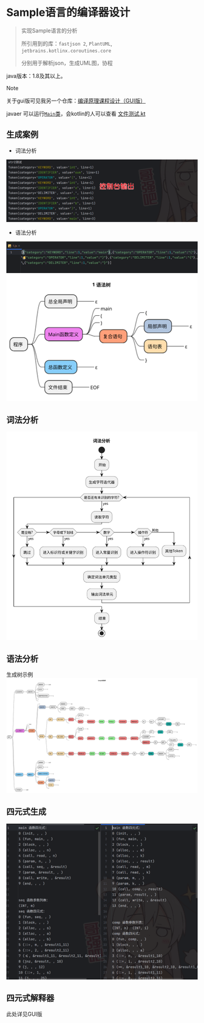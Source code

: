 # Sample语言的编译器设计

> 实现Sample语言的分析
> 
> 所引用到的库：`fastjson 2`, `PlantUML`, `jetbrains.kotlinx.coroutines.core`
> 
> 分别用于解析json，生成UML图，协程

java版本：1.8及其以上。

> [!NOTE]
> 关于gui版可见我另一个仓库：[编译原理课程设计（GUI版）](https://github.com/lanut/CompilationUIDesign)
> 
> javaer 可以运行[`Main`类](src/Main.java)，会kotlin的人可以查看 [文件测试.kt](src/文件测试.kt)

## 生成案例

- 词法分析

![console_output.png](Readme/console_output.png)

- 语法分析

![outputJsToken.png](Readme/outputJsToken.png)
![grammer-tree.svg](Readme/grammer-tree.svg)

## 词法分析

![思维导图-词法分析总流程.svg](Readme/思维导图-词法分析总流程.svg)

## 语法分析

生成树示例
![grammer-tree.svg](Readme/自定义测试.svg)

## 四元式生成

![四元式生成.png](Readme/四元式生成.png)

## 四元式解释器

此处详见GUI版

